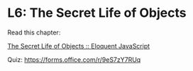 # L6: The Secret Life of Objects

Read this chapter:

[The Secret Life of Objects :: Eloquent JavaScript](https://eloquentjavascript.net/06_object.html)

Quiz: https://forms.office.com/r/9eS7zY7RUq
